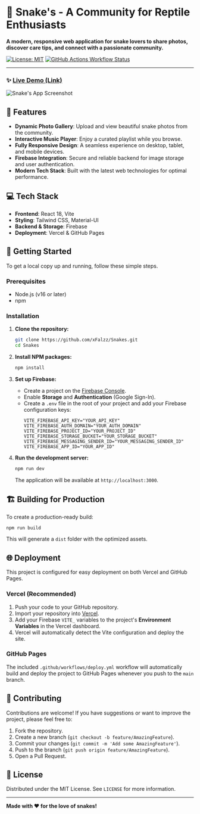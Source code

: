 # 🐍 Snake's - A Community for Reptile Enthusiasts

**A modern, responsive web application for snake lovers to share photos, discover care tips, and connect with a passionate community.**

[![License: MIT](https://img.shields.io/badge/License-MIT-yellow.svg)](https://opensource.org/licenses/MIT)
[![GitHub Actions Workflow Status](https://img.shields.io/github/actions/workflow/status/xFalzz/Snakes/deploy.yml?branch=main)](https://github.com/xFalzz/Snakes/actions)

---

### ✨ [Live Demo (Link)](https://snakes-tau.vercel.app/) <!-- Replace with your Vercel deployment link -->

![Snake's App Screenshot](https://i.ibb.co/6y45sF0/Screenshot-2024-05-20-112048.png) <!-- Replace with a real screenshot of your app -->

## 🌟 Features

-   **Dynamic Photo Gallery**: Upload and view beautiful snake photos from the community.
-   **Interactive Music Player**: Enjoy a curated playlist while you browse.
-   **Fully Responsive Design**: A seamless experience on desktop, tablet, and mobile devices.
-   **Firebase Integration**: Secure and reliable backend for image storage and user authentication.
-   **Modern Tech Stack**: Built with the latest web technologies for optimal performance.

## 💻 Tech Stack

-   **Frontend**: React 18, Vite
-   **Styling**: Tailwind CSS, Material-UI
-   **Backend & Storage**: Firebase
-   **Deployment**: Vercel & GitHub Pages

## 🚀 Getting Started

To get a local copy up and running, follow these simple steps.

### Prerequisites

-   Node.js (v16 or later)
-   npm

### Installation

1.  **Clone the repository:**
    ```sh
    git clone https://github.com/xFalzz/Snakes.git
    cd Snakes
    ```

2.  **Install NPM packages:**
    ```sh
    npm install
    ```

3.  **Set up Firebase:**
    -   Create a project on the [Firebase Console](https://console.firebase.google.com/).
    -   Enable **Storage** and **Authentication** (Google Sign-In).
    -   Create a `.env` file in the root of your project and add your Firebase configuration keys:
        ```env
        VITE_FIREBASE_API_KEY="YOUR_API_KEY"
        VITE_FIREBASE_AUTH_DOMAIN="YOUR_AUTH_DOMAIN"
        VITE_FIREBASE_PROJECT_ID="YOUR_PROJECT_ID"
        VITE_FIREBASE_STORAGE_BUCKET="YOUR_STORAGE_BUCKET"
        VITE_FIREBASE_MESSAGING_SENDER_ID="YOUR_MESSAGING_SENDER_ID"
        VITE_FIREBASE_APP_ID="YOUR_APP_ID"
        ```

4.  **Run the development server:**
    ```sh
    npm run dev
    ```
    The application will be available at `http://localhost:3000`.

## 🏗️ Building for Production

To create a production-ready build:

```sh
npm run build
```
This will generate a `dist` folder with the optimized assets.

## 🌐 Deployment

This project is configured for easy deployment on both Vercel and GitHub Pages.

### Vercel (Recommended)
1.  Push your code to your GitHub repository.
2.  Import your repository into [Vercel](https://vercel.com/).
3.  Add your Firebase `VITE_` variables to the project's **Environment Variables** in the Vercel dashboard.
4.  Vercel will automatically detect the Vite configuration and deploy the site.

### GitHub Pages
The included `.github/workflows/deploy.yml` workflow will automatically build and deploy the project to GitHub Pages whenever you push to the `main` branch.

## 🤝 Contributing

Contributions are welcome! If you have suggestions or want to improve the project, please feel free to:
1.  Fork the repository.
2.  Create a new branch (`git checkout -b feature/AmazingFeature`).
3.  Commit your changes (`git commit -m 'Add some AmazingFeature'`).
4.  Push to the branch (`git push origin feature/AmazingFeature`).
5.  Open a Pull Request.

## 📄 License

Distributed under the MIT License. See `LICENSE` for more information.

---

**Made with ❤️ for the love of snakes!** 
